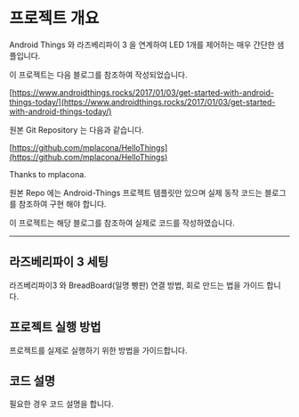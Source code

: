# 프로젝트 개요

Android Things 와 라즈베리파이 3 을 연계하여 LED 1개를 제어하는 매우 간단한 샘플입니다.

이 프로젝트는 다음 블로그를 참조하여 작성되었습니다. 

[https://www.androidthings.rocks/2017/01/03/get-started-with-android-things-today/](https://www.androidthings.rocks/2017/01/03/get-started-with-android-things-today/)

원본 Git Repository 는 다음과 같습니다.

[https://github.com/mplacona/HelloThings](https://github.com/mplacona/HelloThings)

Thanks to mplacona.

원본 Repo 에는 Android-Things 프로젝트 템플릿만 있으며 실제 동작 코드는 블로그를 참조하여 구현 해야 합니다.

이 프로젝트는 해당 블로그를 참조하여 실제로 코드를 작성하였습니다.

--- 

## 라즈베리파이 3 세팅

라즈베리파이3 와 BreadBoard(일명 빵판) 연결 방법, 회로 만드는 법을 가이드 합니다.

## 프로젝트 실행 방법

프로젝트를 실제로 실행하기 위한 방법을 가이드합니다.

## 코드 설명

필요한 경우 코드 설명을 합니다.

